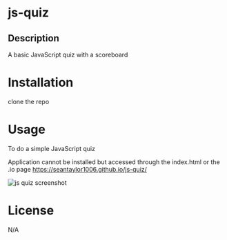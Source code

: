 # js-quiz

## Description

A basic JavaScript quiz with a scoreboard

# Installation

clone the repo

# Usage

To do a simple JavaScript quiz

Application cannot be installed but accessed through the index.html or the .io page https://seantaylor1006.github.io/js-quiz/

![js quiz screenshot](https://github.com/seantaylor1006/js-quiz/assets/133485957/51adb537-caa4-44bf-a9c5-78cdb155435a)

# License

N/A
